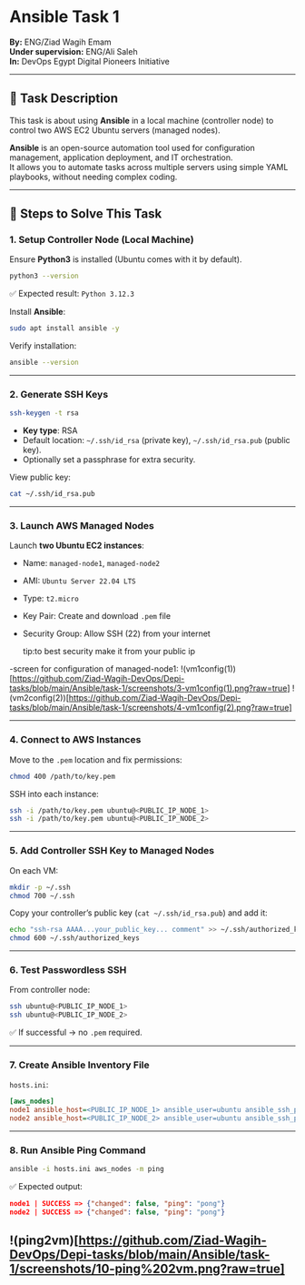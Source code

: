 # Ansible Task 1 

**By:** ENG/Ziad Wagih Emam  
**Under supervision:** ENG/Ali Saleh  
**In:** DevOps Egypt Digital Pioneers Initiative  

---

## 📌 Task Description

This task is about using **Ansible** in a local machine (controller node) to control two AWS EC2 Ubuntu servers (managed nodes).

**Ansible** is an open-source automation tool used for configuration management, application deployment, and IT orchestration.  
It allows you to automate tasks across multiple servers using simple YAML playbooks, without needing complex coding.

---

## 📌 Steps to Solve This Task

### 1. Setup Controller Node (Local Machine)
Ensure **Python3** is installed (Ubuntu comes with it by default).

```bash
python3 --version
```
✅ Expected result: `Python 3.12.3`

Install **Ansible**:

```bash
sudo apt install ansible -y
```

Verify installation:

```bash
ansible --version
```

---

### 2. Generate SSH Keys

```bash
ssh-keygen -t rsa
```

- **Key type**: RSA  
- Default location: `~/.ssh/id_rsa` (private key), `~/.ssh/id_rsa.pub` (public key).  
- Optionally set a passphrase for extra security.

View public key:

```bash
cat ~/.ssh/id_rsa.pub
```

---

### 3. Launch AWS Managed Nodes

Launch **two Ubuntu EC2 instances**:  

- Name: `managed-node1`, `managed-node2`  
- AMI: `Ubuntu Server 22.04 LTS`  
- Type: `t2.micro`  
- Key Pair: Create and download `.pem` file  
- Security Group: Allow SSH (22) from your internet
  
  tip:to best security make it from your public ip
  
-screen for configuration of managed-node1:
!(vm1config(1))[https://github.com/Ziad-Wagih-DevOps/Depi-tasks/blob/main/Ansible/task-1/screenshots/3-vm1config(1).png?raw=true]
!(vm2config(2))[https://github.com/Ziad-Wagih-DevOps/Depi-tasks/blob/main/Ansible/task-1/screenshots/4-vm1config(2).png?raw=true]

---

### 4. Connect to AWS Instances

Move to the `.pem` location and fix permissions:

```bash
chmod 400 /path/to/key.pem
```

SSH into each instance:

```bash
ssh -i /path/to/key.pem ubuntu@<PUBLIC_IP_NODE_1>
ssh -i /path/to/key.pem ubuntu@<PUBLIC_IP_NODE_2>
```

---

### 5. Add Controller SSH Key to Managed Nodes

On each VM:

```bash
mkdir -p ~/.ssh
chmod 700 ~/.ssh
```

Copy your controller’s public key (`cat ~/.ssh/id_rsa.pub`) and add it:

```bash
echo "ssh-rsa AAAA...your_public_key... comment" >> ~/.ssh/authorized_keys
chmod 600 ~/.ssh/authorized_keys
```

---

### 6. Test Passwordless SSH

From controller node:

```bash
ssh ubuntu@<PUBLIC_IP_NODE_1>
ssh ubuntu@<PUBLIC_IP_NODE_2>
```

✅ If successful → no `.pem` required.

---

### 7. Create Ansible Inventory File

`hosts.ini`:

```ini
[aws_nodes]
node1 ansible_host=<PUBLIC_IP_NODE_1> ansible_user=ubuntu ansible_ssh_private_key_file=~/.ssh/id_rsa
node2 ansible_host=<PUBLIC_IP_NODE_2> ansible_user=ubuntu ansible_ssh_private_key_file=~/.ssh/id_rsa
```

---

### 8. Run Ansible Ping Command

```bash
ansible -i hosts.ini aws_nodes -m ping
```

✅ Expected output:

```json
node1 | SUCCESS => {"changed": false, "ping": "pong"}
node2 | SUCCESS => {"changed": false, "ping": "pong"}
```
!(ping2vm)[https://github.com/Ziad-Wagih-DevOps/Depi-tasks/blob/main/Ansible/task-1/screenshots/10-ping%202vm.png?raw=true]
---
